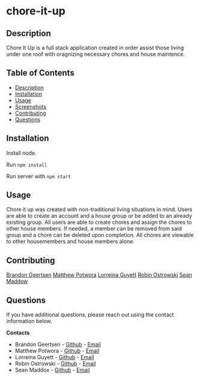 # chore-it-up

## Description

Chore It Up is a full stack application created in order assist those living under one roof with oragnizing necessary chores and house maintence.

## Table of Contents

-   [Description](#Description)
-   [Installation](#Installation)
-   [Usage](#Usage)
-   [Screenshots](#Screenshots)
-   [Contributing](#Contributing)
-   [Questions](#Questions)

## Installation

Install node.

Run `npm install`

Run server with `npm start`

## Usage

Chore it up was created with non-traditional living situations in mind. Users are able to create an account and a house group or be added to an already existing group. All users are able to create chores and assign the chores to other house members. If needed, a member can be removed from said group and a chore can be deleted upon completion. All chores are viewable to other housemembers and house members alone.

## Contributing

[Brandon Geertsen](https://www.linkedin.com/in/brandon-geertsen/)
[Matthew Potwora](https://www.linkedin.com/in/matthew-potwora-989b86232/)
[Lorreina Guyett](https://www.linkedin.com/in/lorreina-guyett-261babb2/)
[Robin Ostrowski](https://www.linkedin.com/in/robinostrowski/)
[Sean Maddow](https://www.linkedin.com/in/sean-maddox-b34487109/)

## Questions

If you have additional questions, please reach out using the contact information below.

**Contacts**

-   Brandon Geertsen - [Github](https://github.com/bgeertsen) - [Email](mailto:brandon.geertsen@gmail.com)
-   Matthew Potwora - [Github](https://github.com/potworam) - [Email](mailto:Matthewpotwora@yahoo.com)
-   Lorreina Guyett - [Github](https://github.com/slorreina369) - [Email](mailto:slorreina369@gmail.com)
-   Robin Ostrowski - [Github](https://github.com/Bin-Ostrowski) - [Email](mailto:Bin.ostrowski@gmail.com)
-   Sean Maddox - [Github](https://github.com/stmaddox) - [Email](mailto:sean.maddox89@yahoo.com)

